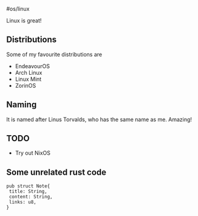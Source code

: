 #os/linux

Linux is great!

## Distributions

Some of my favourite distributions are
 - EndeavourOS
 - Arch Linux
 - Linux Mint
 - ZorinOS

## Naming
It is named after Linus Torvalds, who has the same name as me. Amazing!

## TODO
 - Try out NixOS

## Some unrelated rust code
```
pub struct Note{
 title: String,
 content: String,
 links: u8,
}
```
